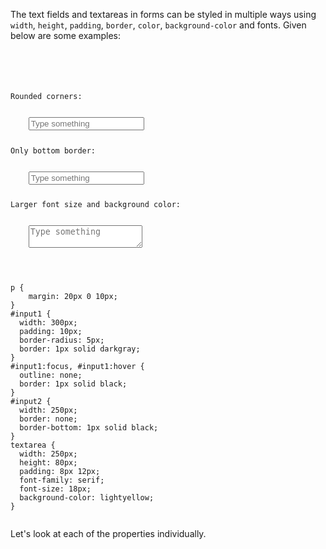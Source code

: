 The text fields and textareas in forms can be styled in multiple ways using `width`, `height`, `padding`, `border`, `color`, `background-color` and fonts. Given below are some examples:

<Editor lang="css">
<code>
<panel lang="html">
<form>
    <p>Rounded corners:</p>
    <input id="input1" type="text" placeholder="Type something" />
    <p>Only bottom border:</p>
    <input id="input2" type="text" placeholder="Type something" />
    <p>Larger font size and background color:</p>
    <textarea placeholder="Type something"></textarea>
</form>
</panel>
<panel lang="css">
p {
    margin: 20px 0 10px;
}
#input1 {
  width: 300px;
  padding: 10px;
  border-radius: 5px;
  border: 1px solid darkgray;
}
#input1:focus, #input1:hover {
  outline: none;
  border: 1px solid black;
}
#input2 {
  width: 250px;
  border: none;
  border-bottom: 1px solid black;
}
textarea {
  width: 250px;
  height: 80px;
  padding: 8px 12px;
  font-family: serif;
  font-size: 18px;
  background-color: lightyellow;
}
</panel>
</code>
</Editor>

Let's look at each of the properties individually.